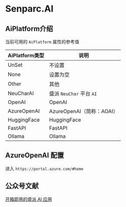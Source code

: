 # Senparc.AI

## AiPlatform介绍

当前可用的 `AiPlatform` 属性的参考值

| AiPlatform类型 | 说明                      |
| -------------- | ------------------------- |
| UnSet          | 不设置                    |
| None           | 设置为空                  |
| Other          | 其他                      |
| NeuCharAI      | 盛派 `NeuChar` 平台 `AI`  |
| OpenAI         | OpenAI                    |
| AzureOpenAI    | AzureOpenAI（简称：AOAI） |
| HuggingFace    | HuggingFace               |
| FastAPI        | FastAPI                   |
| Ollama         | Ollama                    |

## AzureOpenAI 配置

进入 `https://portal.azure.com/#home`

## 公众号文献

[开箱即用的盛派 AI 应用](https://mp.weixin.qq.com/s/aC6_nz5l7h72YBjWL_EeHg)
